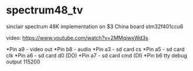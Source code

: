 # spectrum48_tv
sinclair spectrum 48K implementation on $3 China board stm32f401ccu6

video: https://www.youtube.com/watch?v=2MMqiwxWd3s

*Pin  a9 - video out
*Pin  b8 - audio
*Pin  a3 - sd card cs
*Pin  a5 - sd card clk
*Pin  a6 - sd card d0 (DO)
*Pin  a7 - sd card cmd (DI)
*Pin  b6 tty debug output 115200

